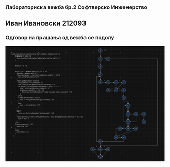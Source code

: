 ### Лабораториска вежба бр.2 Софтверско Инженерство
## Иван Ивановски 212093
### Одговор на прашања од вежба се подолу
<img src="./SI_2024_lab2_resenie_CFG.PNG" alt="Slika na control flow graph na funckijata checkCart"/>
